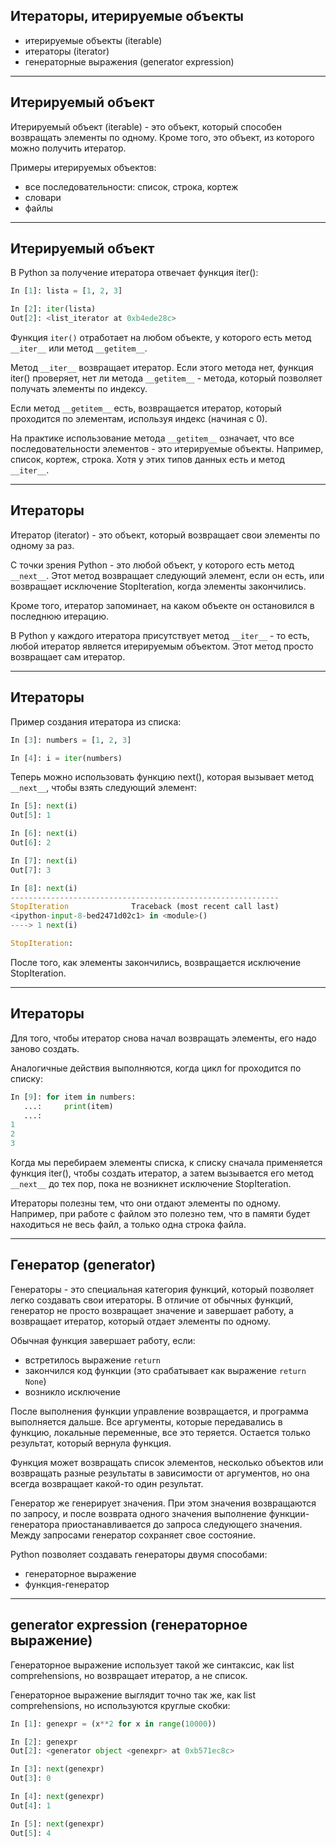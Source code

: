 
## Итераторы, итерируемые объекты

* итерируемые объекты (iterable)
* итераторы (iterator)
* генераторные выражения (generator expression)

---
## Итерируемый объект

Итерируемый объект (iterable) - это объект, который способен возвращать
элементы по одному. Кроме того, это объект, из которого можно получить
итератор.

Примеры итерируемых объектов: 

* все последовательности: список, строка, кортеж 
* словари 
* файлы

---
## Итерируемый объект

В Python за получение итератора отвечает функция iter():

```python
In [1]: lista = [1, 2, 3]

In [2]: iter(lista)
Out[2]: <list_iterator at 0xb4ede28c>
```

Функция ``iter()`` отработает на любом объекте, у которого есть метод
``__iter__`` или метод ``__getitem__``.

Метод ``__iter__`` возвращает итератор. Если этого метода нет,
функция iter() проверяет, нет ли метода ``__getitem__`` - метода,
который позволяет получать элементы по индексу.

Если метод ``__getitem__`` есть, возвращается итератор, который
проходится по элементам, используя индекс (начиная с 0).

На практике использование метода ``__getitem__`` означает, что все
последовательности элементов - это итерируемые объекты. Например,
список, кортеж, строка. Хотя у этих типов данных есть и метод
``__iter__``.

---
## Итераторы

Итератор (iterator) - это объект, который возвращает свои элементы по
одному за раз.

С точки зрения Python - это любой объект, у которого есть метод
``__next__``. Этот метод возвращает следующий элемент, если он есть, или
возвращает исключение StopIteration, когда элементы закончились.

Кроме того, итератор запоминает, на каком объекте он остановился в
последнюю итерацию.

В Python у каждого итератора присутствует метод ``__iter__`` - то есть,
любой итератор является итерируемым объектом. Этот метод просто
возвращает сам итератор.

---
## Итераторы

Пример создания итератора из списка:
```python
In [3]: numbers = [1, 2, 3]

In [4]: i = iter(numbers)
```

Теперь можно использовать функцию next(), которая вызывает метод
``__next__``, чтобы взять следующий элемент:

```python
In [5]: next(i)
Out[5]: 1

In [6]: next(i)
Out[6]: 2

In [7]: next(i)
Out[7]: 3

In [8]: next(i)
------------------------------------------------------------
StopIteration              Traceback (most recent call last)
<ipython-input-8-bed2471d02c1> in <module>()
----> 1 next(i)

StopIteration:
```

После того, как элементы закончились, возвращается исключение
StopIteration.

---
## Итераторы

Для того, чтобы итератор снова начал возвращать элементы, его надо
заново создать.

Аналогичные действия выполняются, когда цикл for проходится по списку:

```python
In [9]: for item in numbers:
   ...:     print(item)
   ...:
1
2
3
```

Когда мы перебираем элементы списка, к списку сначала применяется
функция iter(), чтобы создать итератор, а затем вызывается его метод
``__next__`` до тех пор, пока не возникнет исключение StopIteration.

Итераторы полезны тем, что они отдают элементы по одному. Например, при
работе с файлом это полезно тем, что в памяти будет находиться не весь
файл, а только одна строка файла.

---
## Генератор (generator)

Генераторы - это специальная категория функций, который позволяет легко
создавать свои итераторы. В отличие от обычных функций, генератор не
просто возвращает значение и завершает работу, а возвращает итератор,
который отдает элементы по одному.

Обычная функция завершает работу, если: 

* встретилось выражение ``return``
* закончился код функции (это срабатывает как выражение ``return None``) 
* возникло исключение

После выполнения функции управление возвращается, и программа
выполняется дальше. Все аргументы, которые передавались в функцию,
локальные переменные, все это теряется. Остается только результат,
который вернула функция.

Функция может возвращать список элементов, несколько объектов или
возвращать разные результаты в зависимости от аргументов, но она всегда
возвращает какой-то один результат.

Генератор же генерирует значения. При этом значения возвращаются по
запросу, и после возврата одного значения выполнение функции-генератора
приостанавливается до запроса следующего значения. Между запросами
генератор сохраняет свое состояние.

Python позволяет создавать генераторы двумя способами: 

* генераторное выражение 
* функция-генератор

---
## generator expression (генераторное выражение)

Генераторное выражение использует такой же синтаксис, как list
comprehensions, но возвращает итератор, а не список.

Генераторное выражение выглядит точно так же, как list comprehensions,
но используются круглые скобки:

```python
In [1]: genexpr = (x**2 for x in range(10000))

In [2]: genexpr
Out[2]: <generator object <genexpr> at 0xb571ec8c>

In [3]: next(genexpr)
Out[3]: 0

In [4]: next(genexpr)
Out[4]: 1

In [5]: next(genexpr)
Out[5]: 4
```
